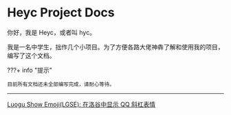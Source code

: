# Heyc Project Docs

你好，我是 Heyc，或者叫 hyc。

我是一名中学生，拙作几个小项目。为了方便各路大佬神犇了解和使用我的项目，编写了这个文档。

???+ info "提示"

    目前所有文档还未全部编写完成，请耐心等待。

---

[Luogu Show Emoji(LGSE): 在洛谷中显示 QQ 斜杠表情](/LGSE/)